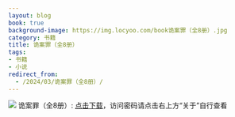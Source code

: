 ```yaml
---
layout: blog
book: true
background-image: https://img.locyoo.com/book诡案罪（全8册）.jpg
category: 书籍
title: 诡案罪（全8册）
tags:
- 书籍
- 小说
redirect_from:
  - /2024/03/诡案罪（全8册）/
---
```

![](https://img.locyoo.com/book诡案罪（全8册）.jpg)
诡案罪（全8册）: <a name = "ref1" href="https://url18.ctfile.com/f/50983618-1045048438-999c71?p=3619">点击下载</a>，访问密码请点击右上方“关于”自行查看